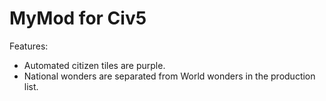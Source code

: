# MyMod for Civ5

Features:

* Automated citizen tiles are purple.
* National wonders are separated from World wonders in the production list.
